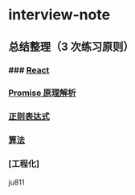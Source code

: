 # interview-note

## 总结整理（3 次练习原则）

### ### [React](./page/React/index.md)

### [Promise 原理解析](https://github.com/liushuxin/interview-note/blob/main/page/Javascript%E5%9F%BA%E7%A1%80/Promise.md)

### [正则表达式](./section/正则表达式/正则表达式.md)

### [算法](./page/算法/index.md)

### [工程化]

ju811
